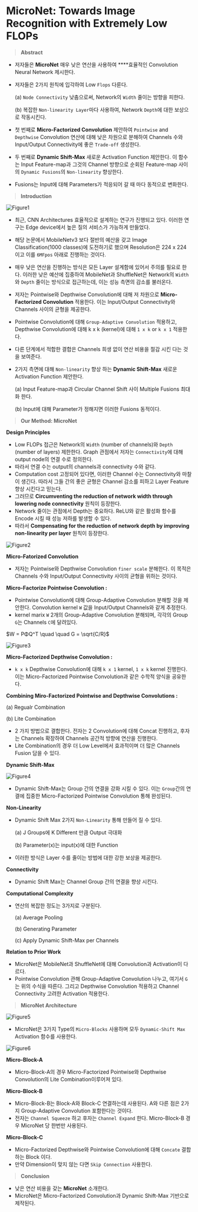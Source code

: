 # MicroNet: Towards Image Recognition with Extremely Low FLOPs

> **Abstract**
> 
- 저자들은 **MicroNet** 매우 낮은 연산을 사용하여 ****효율적인 Convolution Neural Network 제시한다.
- 저자들은 2가지 원칙에 입각하여 Low `Flops` 다룬다.
    
    (a) `Node Connectivity` 낮춤으로써, Network의 `Width` 줄이는 방향을 피한다.
    
    (b) 복잡한 `Non-linearity Layer`마다 사용하여, Network `Depth`에 대한 보상으로 작동시킨다.
    
- 첫 번째로 **Micro-Factorized Convolution** 제안하여 `Pointwise` and `Depthwise` Convolution 연산에 대해 낮은 차원으로 분해하여 Channels 수와 Input/Output Connectivity에 좋은 `Trade-off` 생성한다.
- 두 번째로 **Dynamic Shift-Max** 새로운 Activation Function 제안한다. 이 함수는 Input Feature-map과 그것의 Channel 방향으로 순회된 Feature-map 사이의 `Dynamic Fusions`의 `Non-linearity` 향상한다.
- Fusions는 Input에 대해 Parameters가 적응되어 갈 때 마다 동적으로 변화한다.

> **Introduction**
> 

![Figure1](./src/1.jpg)

- 최근, CNN Architectures 효율적으로 설계하는 연구가 진행되고 있다. 이러한 연구는 Edge device에서 높은 질의 서비스가 가능하게 만들었다.
- 해당 논문에서 MobileNetv3 보다 절반의 예산을 갖고 Image Classification(1000 classes)에 도전하기로 했으며 Resolution은 224 x 224 이고 이를 `6MFpos` 아래로 진행하는 것이다.
- 매우 낮은 연산을 진행하는 방식은 모든 Layer 설계함에 있어서 주의를 필요로 한다. 이러한 낮은 예산에 집중하여 MobileNet과 ShuffleNet은 Network의 `Width`와 `Depth` 줄이는 방식으로 접근하는데, 이는 성능 측면의 감소를 불러온다.
- 저자는 Pointwise와 Depthwise Convolution에 대해 저 차원으로 **Micro-Factorized Convolution** 적용한다. 이는 Input/Output Connectivity와 Channels 사이의 균형을 제공한다.
- Pointwise Convolution에 대해 `Group-Adaptive Convolution` 적용하고, Depthwise Convolution에 대해 k x k (kernel)에 대해 `1 x k` or `k x 1` 적용한다.
- 다른 단계에서 적합한 결합은 Channels 희생 없이 연산 비용을 절감 시킨 다는 것을 보여준다.
- 2가지 측면에 대해 `Non-linearity` 향상 하는 **Dynamic Shift-Max** 새로운 Activation Function 제안한다.
    
    (a) Input Feature-map과 Circular Channel Shift 사이 Multiple Fusions 최대화 한다.
    
    (b) Input에 대해 Parameter가 정해지면 이러한 Fusions 동적이다.
    

> **Our Method: MicroNet**
> 

**Design Principles**

- Low FLOPs 접근은 Network의 `Width` (number of channels)와 `Depth` (number of layers) 제한한다.  Graph 관점에서 저자는 `Connectivity`에 대해 output node의 연결 수로 정의한다.
- 따라서 연결 수는 output의 channels과 connectivity 수와 같다.
- Computation cost 고정되어 있다면, 이러한 Channel 수는 Connectivity와 마찰이 생긴다. 따라서 그들 간의 좋은 균형은 Channel 감소를 피하고 Layer Feature 향상 시킨다고 믿는다.
- 그러므로 **Circumventing the reduction of network width through lowering node connectivity** 원칙이 등장한다.
- Network 줄이는 관점에서 Depth는 중요하다. ReLU와 같은 활성화 함수를 Encode 시킬 때 성능 저하를 발생할 수 있다.
- 따라서 **Compensating for the reduction of network depth by improving non-linearity per layer** 원칙이 등장한다.

![Figure2](./src/2.jpg)

**Micro-Fatorized Convolution**

- 저자는 Pointwise와 Depthwise Convolution `finer scale` 분해한다. 이 목적은 Channels 수와 Input/Output Connectivity 사이의 균형을 위하는 것이다.

**Micro-Factorize Pointwise Convolution :** 

- Pointwise Convolution에 대해 Group-Adaptive Convolution 분해할 것을 제안한다. Convolution kernel `W`  값을 Input/Output Channels와 같게 추정한다.
- kernel marix `W` 2개의 Group-Adaptive Convolution 분해되며, 각각의 Group `G`는 Channels `C`에 달려있다.

$W = PΦQ^T \quad \quad G = \sqrt{C/R}$

![Figure3](./src/3.jpg)

**Micro-Factorized Depthwise Convolution :** 

- `k x k` Depthwise Convolution에 대해 `k x 1` kernel, `1 x k` kernel 진행한다. 이는 Micro-Factorized Pointwise Convolution과 같은 수학적 양식을 공유한다.

**Combining Miro-Factorized Pointwise and Depthwise Convolutions :** 

(a) Regualr Combination

(b) Lite Combination

- 2 가지 방법으로 결합한다. 전자는 2 Convolution에 대해 Concat 진행하고, 후자는 Channels 확장하여 Channels 공간적 방향에 연산을 진행한다.
- Lite Combination의 경우 더 Low Level에서 효과적이며 더 많은 Channels Fusion 담을 수 있다.

**Dynamic Shift-Max**

![Figure4](./src/4.jpg)

- Dynamic Shift-Max는 Group 간의 연결을 강화 시킬 수 있다. 이는 `Group`간의 연결에 집중한 Micro-Factorized Pointwise Convolution 통해 완성된다.

**Non-Linearity**

- Dynamic Shift Max 2가지 `Non-Linearity` 통해 만들어 질 수 있다.
    
    (a) J Groups에 K Different 만큼 Output 극대화
    
    (b) Parameter(x)는 input(x)에 대한 Function
    
- 이러한 방식은 Layer 수를 줄이는 방법에 대한 강한 보상을 제공한다.

**Connectivity**

- Dynamic Shift Max는 Channel Group 간의 연결을 향상 시킨다.

**Computational Complexity**

- 연산의 복잡한 정도는 3가지로 구분된다.
    
    (a) Average Pooling
    
    (b) Generating Parameter
    
    (c) Apply Dynamic Shift-Max per Channels
    

**Relation to Prior Work**

- MicroNet은 MobileNet과 ShuffleNet에 대해 Convolution과 Activation이 다르다.
- Pointwise Convolution 관해 Group-Adaptive Convolution 나누고, 여기서 `G` 는 위의 수식을 따른다. 그리고 Depthwise Convolution 적용하고 Channel Connectivity 고려한 Activation 적용한다.

> **MicroNet Architecture**
> 

![Figure5](./src/5.png)

- MicroNet은 3가지 Type의 `Micro-Blocks` 사용하며 모두 `Dynamic-Shift Max` Activation 함수를 사용한다.

![Figure6](./src/6.png)

**Micro-Block-A**

- Micro-Block-A의 경우 Micro-Factorized Pointwise와 Depthwise Convolution의 Lite Combination이루어져 있다.

**Micro-Block-B**

- Micro-Block-B는 Block-A와 Block-C 연결하는데 사용된다. A와 다른 점은 2가지 Group-Adaptive Convolution 포함한다는 것이다.
- 전자는 `Channel Squeeze` 하고 후자는 `Channel Expand` 한다. Micro-Block-B 경우 MicroNet 당 한번만 사용된다.

**Micro-Block-C**

- Micro-Factorized Depthwise와 Pointwise Convolution에 대해 `Concate` 결합하는 Block 이다.
- 만약 Dimension이 맞지 않는 다면 `Skip Connection` 사용한다.

> **Conclusion**
> 
- 낮은 연산 비용을 갖는 **MicroNet** 소개한다.
- MicroNet은 Micro-Factorized Convolution과 Dynamic Shift-Max 기반으로 제작된다.